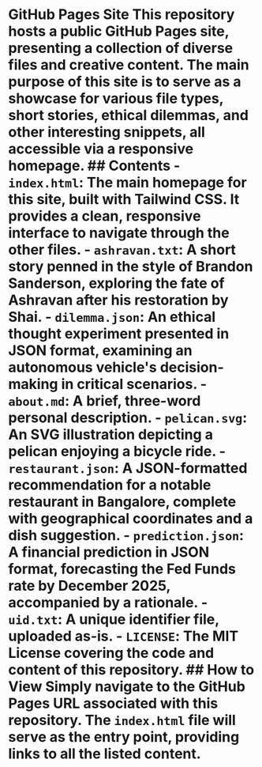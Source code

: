 # GitHub Pages Site This repository hosts a public GitHub Pages site, presenting a collection of diverse files and creative content. The main purpose of this site is to serve as a showcase for various file types, short stories, ethical dilemmas, and other interesting snippets, all accessible via a responsive homepage. ## Contents - **`index.html`**: The main homepage for this site, built with Tailwind CSS. It provides a clean, responsive interface to navigate through the other files. - **`ashravan.txt`**: A short story penned in the style of Brandon Sanderson, exploring the fate of Ashravan after his restoration by Shai. - **`dilemma.json`**: An ethical thought experiment presented in JSON format, examining an autonomous vehicle's decision-making in critical scenarios. - **`about.md`**: A brief, three-word personal description. - **`pelican.svg`**: An SVG illustration depicting a pelican enjoying a bicycle ride. - **`restaurant.json`**: A JSON-formatted recommendation for a notable restaurant in Bangalore, complete with geographical coordinates and a dish suggestion. - **`prediction.json`**: A financial prediction in JSON format, forecasting the Fed Funds rate by December 2025, accompanied by a rationale. - **`uid.txt`**: A unique identifier file, uploaded as-is. - **`LICENSE`**: The MIT License covering the code and content of this repository. ## How to View Simply navigate to the GitHub Pages URL associated with this repository. The `index.html` file will serve as the entry point, providing links to all the listed content.